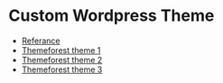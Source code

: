# Custom Wordpress Theme

 - [Referance](https://dronebase.com/industries/rre/#rre-pricing)
 - [Themeforest theme 1](https://preview.themeforest.net/item/wp-residence-real-estate-wordpress-theme/full_screen_preview/7896392?_ga=2.1116721.1805428373.1608668737-1521907537.1607113887)
 - [Themeforest theme 2](http://preview.themeforest.net/item/wp-pro-real-estate-7-responsive-real-estate-wordpress-theme/full_screen_preview/12473778?_ga=2.242012100.796581318.1608668750-1521907537.1607113887)
 - [Themeforest theme 3](http://preview.themeforest.net/item/soup-restaurant-with-online-ordering-system-template/full_screen_preview/19719445?_ga=2.10354870.2002996926.1608687999-1521907537.1607113887)